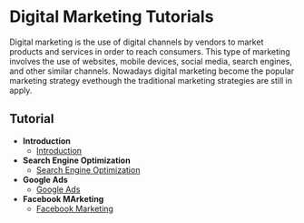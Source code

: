 # Digital Marketing Tutorials
Digital marketing is the use of digital channels by vendors to market products and services in order to reach consumers. This type of marketing involves the use of websites, mobile devices, social media, search engines, and other similar channels. Nowadays digital marketing become the popular marketing strategy evethough the traditional marketing strategies are still in apply.
## Tutorial 

* **Introduction** 
    * [Introduction](https://github.com/ethioclicks/Marketing-Tutorials/blob/master/Introduction%20To%20DigitalMarketing.md)
* **Search Engine Optimization** 
    * [Search Engine Optimization](https://github.com/ethioclicks/Marketing-Tutorials/blob/master/Search%20Engine%20optimization.md)
* **Google Ads** 
    * [Google Ads](https://github.com/ethioclicks/Marketing-Tutorials/blob/master/Google%20Ads.md)
* **Facebook MArketing** 
    * [Facebook Marketing](https://github.com/ethioclicks/Marketing-Tutorials/blob/master/FaceBook%20Marketing.md)
